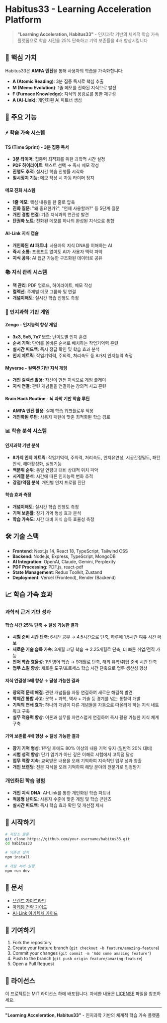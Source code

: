 # Habitus33 - Learning Acceleration Platform

> **"Learning Acceleration, Habitus33"** - 인지과학 기반의 체계적 학습 가속 플랫폼으로 학습 시간을 25% 단축하고 기억 보존률을 4배 향상시킵니다

## 🚀 핵심 가치

Habitus33은 **AMFA 엔진**을 통해 사용자의 학습을 가속화합니다:

- **A (Atomic Reading)**: 3분 집중 독서로 핵심 추출
- **M (Memo Evolution)**: 1줄 메모를 진화된 지식으로 발전  
- **F (Furnace Knowledge)**: 지식의 용광로를 통한 재구성
- **A (AI-Link)**: 개인화된 AI 파트너 생성

## 🎯 주요 기능

### ⚡ 학습 가속 시스템

#### **TS (Time Sprint) - 3분 집중 독서**
- **3분 타이머**: 집중력 최적화를 위한 과학적 시간 설정
- **PDF 하이라이트**: 텍스트 선택 → 즉시 메모 작성
- **진행도 추적**: 실시간 학습 진행률 시각화
- **일시정지 기능**: 메모 작성 시 자동 타이머 정지

#### **메모 진화 시스템**
- **1줄 메모**: 핵심 내용을 한 줄로 압축
- **진화 질문**: "왜 중요한가?", "언제 사용할까?" 등 5단계 질문
- **개인 경험 연결**: 기존 지식과의 연관성 발견
- **단권화 노트**: 진화된 메모를 하나의 완성된 지식으로 통합

#### **AI-Link 지식 캡슐**
- **개인화된 AI 파트너**: 사용자의 지식 DNA를 이해하는 AI
- **즉시 소통**: 프롬프트 없이도 AI가 사용자 맥락 파악
- **지식 공유**: AI 접근 가능한 구조화된 데이터로 공유

### 📚 지식 관리 시스템
- **책 관리**: PDF 업로드, 하이라이트, 메모 작성
- **컬렉션**: 주제별 메모 그룹화 및 연결
- **개념이해도**: 실시간 학습 진행도 측정

### 🧠 인지과학 기반 게임

#### **Zengo - 인지능력 향상 게임**
- **3x3, 5x5, 7x7 보드**: 난이도별 인지 훈련
- **순서 기억**: 단어를 올바른 순서로 배치하는 작업기억력 훈련
- **실시간 피드백**: 즉시 정답 확인 및 학습 효과 분석
- **인지 메트릭**: 작업기억력, 주의력, 처리속도 등 8가지 인지능력 측정

#### **Myverse - 컬렉션 기반 지식 게임**
- **개인 컬렉션 활용**: 자신이 만든 지식으로 게임 플레이
- **지식 연결**: 관련 개념들을 연결하는 창의적 사고 훈련

#### **Brain Hack Routine - 뇌 과학 기반 학습 루틴**
- **AMFA 엔진 활용**: 실제 학습 워크플로우 적용
- **개인화된 루틴**: 사용자 패턴에 맞춘 최적화된 학습 경로

### 📊 학습 분석 시스템

#### **인지과학 기반 분석**
- **8가지 인지 메트릭**: 작업기억력, 주의력, 처리속도, 인지유연성, 시공간정밀도, 패턴인식, 해마활성화, 실행기능
- **백분위 순위**: 동일 연령대 대비 상대적 위치 파악
- **시계열 분석**: 시간에 따른 인지능력 변화 추적
- **강점/약점 분석**: 개인별 인지 프로필 진단

#### **학습 효과 측정**
- **개념이해도**: 실시간 학습 진행도 측정
- **기억 보존률**: 장기 기억 형성 효과 분석
- **학습 가속도**: 시간 대비 지식 습득 효율성 측정

## 🛠 기술 스택

- **Frontend**: Next.js 14, React 18, TypeScript, Tailwind CSS
- **Backend**: Node.js, Express, TypeScript, MongoDB
- **AI Integration**: OpenAI, Claude, Gemini, Perplexity
- **PDF Processing**: PDF.js, react-pdf
- **State Management**: Redux Toolkit, Zustand
- **Deployment**: Vercel (Frontend), Render (Backend)

## 📈 학습 가속 효과

### **과학적 근거 기반 성과**

#### **학습 시간 25% 단축 → 달성 가능한 결과**
- **시험 준비 시간 단축**: 6시간 공부 → 4.5시간으로 단축, 하루에 1.5시간 여유 시간 확보
- **새로운 기술 습득 가속**: 3개월 코딩 학습 → 2.25개월로 단축, 더 빠른 취업/전직 가능
- **언어 학습 효율성**: 1년 영어 학습 → 9개월로 단축, 해외 유학/취업 준비 시간 단축
- **업무 스킬 향상**: 새로운 도구/프로세스 학습 시간 단축으로 업무 생산성 향상

#### **지식 연결성 5배 향상 → 달성 가능한 결과**
- **창의적 문제 해결**: 관련 개념들을 자동 연결하여 새로운 해결책 발견
- **학제간 통합 사고**: 문학 + 과학, 역사 + 기술 등 경계를 넘는 통찰력 개발
- **기억의 연쇄 효과**: 하나의 개념이 다른 개념들을 자동으로 떠올리게 하는 지식 네트워크 구축
- **실무 적용력 향상**: 이론과 실무를 자연스럽게 연결하여 즉시 활용 가능한 지식 체계 구축

#### **기억 보존률 4배 향상 → 달성 가능한 결과**
- **장기 기억 형성**: 1주일 후에도 80% 이상의 내용 기억 유지 (일반적 20% 대비)
- **시험 성적 향상**: 단기 암기가 아닌 깊은 이해로 시험에서 고득점 달성
- **업무 역량 지속**: 교육받은 내용을 오래 기억하여 지속적인 업무 성과 창출
- **개인 브랜딩**: 전문 지식을 오래 기억하여 해당 분야의 전문가로 인정받기

### **개인화된 학습 경험**
- **개인 지식 DNA**: AI-Link를 통한 개인화된 학습 파트너
- **적응형 난이도**: 사용자 수준에 맞춘 게임 및 학습 콘텐츠
- **실시간 피드백**: 즉시 학습 효과 확인 및 개선점 제시

## 🚀 시작하기

```bash
# 저장소 클론
git clone https://github.com/your-username/habitus33.git
cd habitus33

# 의존성 설치
npm install

# 개발 서버 실행
npm run dev
```

## 📖 문서

- [브랜드 가이드라인](./docs/HABITUS33_Brand_Guidelines_v3.4.md)
- [마케팅 전략 가이드](./docs/Habitus33_Marketing_Strategy_Guide.md)
- [AI-Link 아키텍처 가이드](./docs/AI_Link_Architecture_Guide.txt)

## 🤝 기여하기

1. Fork the repository
2. Create your feature branch (`git checkout -b feature/amazing-feature`)
3. Commit your changes (`git commit -m 'Add some amazing feature'`)
4. Push to the branch (`git push origin feature/amazing-feature`)
5. Open a Pull Request

## 📄 라이선스

이 프로젝트는 MIT 라이선스 하에 배포됩니다. 자세한 내용은 [LICENSE](LICENSE) 파일을 참조하세요.

---

**"Learning Acceleration, Habitus33"** - 인지과학 기반의 체계적 학습 가속 플랫폼